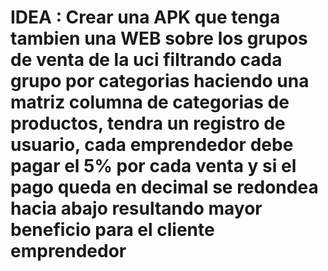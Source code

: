 # IDEA : Crear una APK que tenga tambien una WEB sobre los grupos de venta de la uci filtrando cada grupo por categorias haciendo una matriz columna de categorias de productos, tendra un registro de usuario, cada emprendedor debe pagar el 5% por cada venta y si el pago queda en decimal se redondea hacia abajo resultando mayor beneficio para el cliente emprendedor
